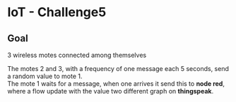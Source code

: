 # IoT - Challenge5

## Goal

3 wireless motes connected among themselves

The motes 2 and 3, with a frequency of one message each 5 seconds, send a random value to mote 1.  
The mote 1 waits for a message, when one arrives it send this to **node red**, where a flow update with the value two different graph on **thingspeak**.
